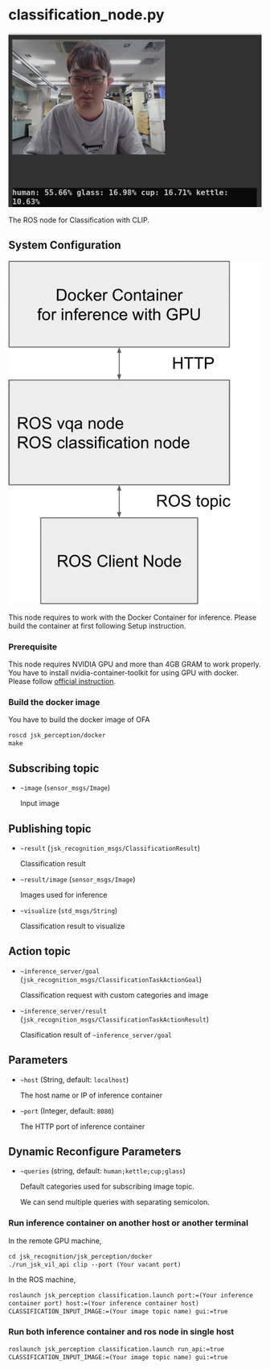# classification_node.py

![](images/clip.png)

The ROS node for Classification with CLIP.

## System Configuration
![](images/large_scale_vil_system.png)

This node requires to work with the Docker Container for inference. Please build the container at first following Setup instruction.

### Prerequisite
This node requires NVIDIA GPU and more than 4GB GRAM to work properly.
You have to install nvidia-container-toolkit for using GPU with docker. Please follow [official instruction](https://docs.nvidia.com/datacenter/cloud-native/container-toolkit/install-guide.html).

### Build the docker image
You have to build the docker image of OFA

```shell
roscd jsk_perception/docker
make
```

## Subscribing topic
* `~image` (`sensor_msgs/Image`)

  Input image

## Publishing topic
* `~result` (`jsk_recognition_msgs/ClassificationResult`)
  
  Classification result
  
* `~result/image` (`sensor_msgs/Image`)
  
  Images used for inference
  
* `~visualize` (`std_msgs/String`)

  Classification result to visualize
  
## Action topic
* `~inference_server/goal` (`jsk_recognition_msgs/ClassificationTaskActionGoal`) 
  
  Classification request with custom categories and image
  
* `~inference_server/result` (`jsk_recognition_msgs/ClassificationTaskActionResult`)
  
  Clasification result of `~inference_server/goal`

## Parameters
* `~host` (String, default: `localhost`)

  The host name or IP of inference container 

* `~port` (Integer, default: `8080`)

  The HTTP port of inference container

## Dynamic Reconfigure Parameters
* `~queries` (string, default: `human;kettle;cup;glass`) 

  Default categories used for subscribing image topic. 

  We can send multiple queries with separating semicolon.

### Run inference container on another host or another terminal
In the remote GPU machine,
```shell
cd jsk_recognition/jsk_perception/docker
./run_jsk_vil_api clip --port (Your vacant port)
```

In the ROS machine,
```shell
roslaunch jsk_perception classification.launch port:=(Your inference container port) host:=(Your inference container host) CLASSIFICATION_INPUT_IMAGE:=(Your image topic name) gui:=true 
```


### Run both inference container and ros node in single host 
```
roslaunch jsk_perception classification.launch run_api:=true CLASSIFICATION_INPUT_IMAGE:=(Your image topic name) gui:=true 
```
